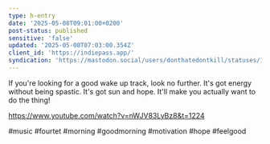 ```yaml
---
type: h-entry
date: '2025-05-08T09:01:00+0200'
post-status: published
sensitive: 'false'
updated: '2025-05-08T07:03:00.354Z'
client_id: 'https://indiepass.app/'
syndication: 'https://mastodon.social/users/donthatedontkill/statuses/114470929544791835'
---
```

If you're looking for a good wake up track, look no further. It's got energy without being spastic. It's got sun and hope. It'll make you actually want to do the thing! 

https://www.youtube.com/watch?v=nWJV83LyBz8&t=1224

#music #fourtet #morning #goodmorning #motivation #hope #feelgood
